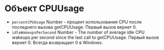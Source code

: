 # Объект CPUUsage

* `percentCPUUsage` Number - процент использования CPU после последнего вызова getCPUUsage. Первый вызов вернет 0.
* `idleWakeupsPerSecond` Number - The number of average idle CPU wakeups per second since the last call to getCPUUsage. Первый вызов вернет 0. Всегда возвращает 0 в Windows.
